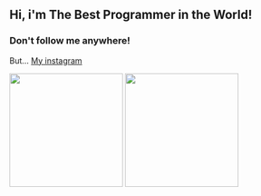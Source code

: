 ## Hi, i'm The Best Programmer in the World!

<div>
  <h3>
    Don't follow me anywhere!
  </h3>
  
  <p>But... <a href="https://instagram.com/christofer.lenartowicz">My instagram</a></p>
</div>
  
<div>
  <img width="200px" height="200px" src="https://github-readme-stats.vercel.app/api?username=chrisLenartowicz&hide=prs&theme=tokyonight" />
  <img width="200px" height="200px" src="https://github-readme-stats.vercel.app/api/top-langs/?username=chrisLenartowicz&theme=tokyonight" />
<div>
